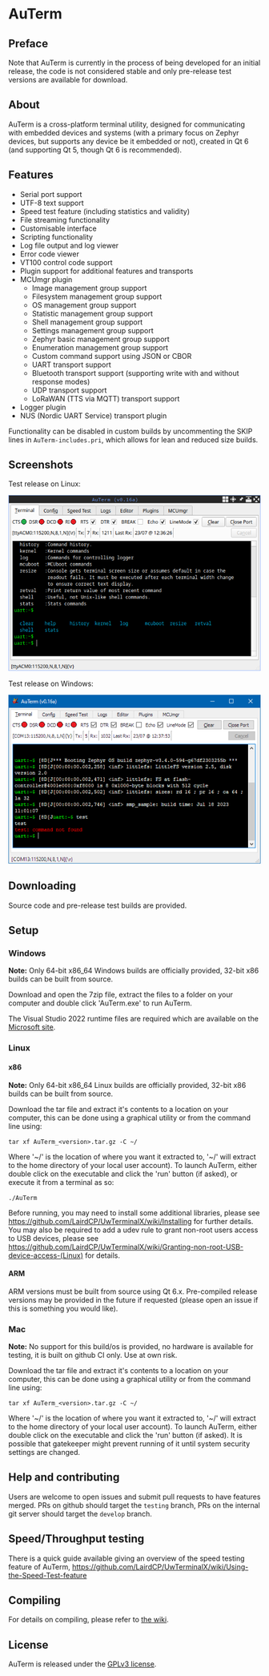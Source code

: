 # AuTerm

## Preface

Note that AuTerm is currently in the process of being developed for an initial release, the code is not considered stable and only pre-release test versions are available for download.

## About

AuTerm is a cross-platform terminal utility, designed for communicating with embedded devices and systems (with a primary focus on Zephyr devices, but supports any device be it embedded or not), created in Qt 6 (and supporting Qt 5, though Qt 6 is recommended).

## Features

* Serial port support
* UTF-8 text support
* Speed test feature (including statistics and validity)
* File streaming functionality
* Customisable interface
* Scripting functionality
* Log file output and log viewer
* Error code viewer
* VT100 control code support
* Plugin support for additional features and transports
* MCUmgr plugin
  - Image management group support
  - Filesystem management group support
  - OS management group support
  - Statistic management group support
  - Shell management group support
  - Settings management group support
  - Zephyr basic management group support
  - Enumeration management group support
  - Custom command support using JSON or CBOR
  - UART transport support
  - Bluetooth transport support (supporting write with and without response modes)
  - UDP transport support
  - LoRaWAN (TTS via MQTT) transport support
* Logger plugin
* NUS (Nordic UART Service) transport plugin

Functionality can be disabled in custom builds by uncommenting the SKIP lines in ``AuTerm-includes.pri``, which allows for lean and reduced size builds.

## Screenshots

Test release on Linux:

![Linux test release screenshot](/docs/images/linux_build.png?raw=true)

Test release on Windows:

![Windows test release screenshot](/docs/images/windows_build.png?raw=true)

## Downloading

Source code and pre-release test builds are provided.

## Setup

### Windows

**Note:** Only 64-bit x86_64 Windows builds are officially provided, 32-bit x86 builds can be built from source.

Download and open the 7zip file, extract the files to a folder on your computer and double click 'AuTerm.exe' to run AuTerm.

The Visual Studio 2022 runtime files are required which are available on the [Microsoft site](https://aka.ms/vs/17/release/vc_redist.x64.exe).

### Linux


#### x86

**Note:** Only 64-bit x86_64 Linux builds are officially provided, 32-bit x86 builds can be built from source.

Download the tar file and extract it's contents to a location on your computer, this can be done using a graphical utility or from the command line using:

	tar xf AuTerm_<version>.tar.gz -C ~/

Where '\~/' is the location of where you want it extracted to, '\~/' will extract to the home directory of your local user account). To launch AuTerm, either double click on the executable and click the 'run' button (if asked), or execute it from a terminal as so:

	./AuTerm

Before running, you may need to install some additional libraries, please see https://github.com/LairdCP/UwTerminalX/wiki/Installing for further details. You may also be required to add a udev rule to grant non-root users access to USB devices, please see https://github.com/LairdCP/UwTerminalX/wiki/Granting-non-root-USB-device-access-(Linux) for details.

#### ARM

ARM versions must be built from source using Qt 6.x. Pre-compiled release versions may be provided in the future if requested (please open an issue if this is something you would like).

### Mac

**Note:** No support for this build/os is provided, no hardware is available for testing, it is built on github CI only. Use at own risk.

Download the tar file and extract it's contents to a location on your computer, this can be done using a graphical utility or from the command line using:

	tar xf AuTerm_<version>.tar.gz -C ~/

Where '\~/' is the location of where you want it extracted to, '\~/' will extract to the home directory of your local user account). To launch AuTerm, either double click on the executable and click the 'run' button (if asked). It is possible that gatekeeper might prevent running of it until system security settings are changed.

## Help and contributing

Users are welcome to open issues and submit pull requests to have features merged. PRs on github should target the `testing` branch, PRs on the internal git server should target the `develop` branch.

## Speed/Throughput testing

There is a quick guide available giving an overview of the speed testing feature of AuTerm, https://github.com/LairdCP/UwTerminalX/wiki/Using-the-Speed-Test-feature

## Compiling

For details on compiling, please refer to [the wiki](https://github.com/LairdCP/UwTerminalX/wiki/Compiling).

## License

AuTerm is released under the [GPLv3 license](https://github.com/thedjnK/AuTerm/blob/master/LICENSE).
